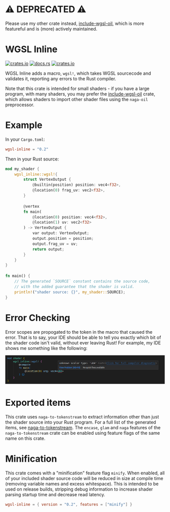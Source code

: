 # ⚠️ DEPRECATED ⚠️

Please use my other crate instead, [include-wgsl-oil](https://crates.io/crates/include-wgsl-oil), which is more featureful and is (more) actively maintained.

# WGSL Inline
[![crates.io](https://img.shields.io/crates/v/wgsl-inline.svg)](https://crates.io/crates/wgsl-inline)
[![docs.rs](https://img.shields.io/docsrs/wgsl-inline)](https://docs.rs/wgsl-inline/latest/wgsl_inline/)
[![crates.io](https://img.shields.io/crates/l/wgsl-inline.svg)](https://github.com/LucentFlux/wgsl-inline/blob/main/LICENSE)

WGSL Inline adds a macro, `wgsl!`, which takes WGSL sourcecode and validates it, reporting any errors to the Rust compiler. 

Note that this crate is intended for small shaders - if you have a large program, with many shaders, you may prefer the [include-wgsl-oil](https://crates.io/crates/include-wgsl-oil) crate, which allows shaders to import other shader files using the `naga-oil` preprocessor.

# Example

In your `Cargo.toml`:

```toml
wgsl-inline = "0.2"
```

Then in your Rust source:

```rust
mod my_shader {
    wgsl_inline::wgsl!{
        struct VertexOutput {
            @builtin(position) position: vec4<f32>,
            @location(0) frag_uv: vec2<f32>,
        }

        @vertex
        fn main(
            @location(0) position: vec4<f32>,
            @location(1) uv: vec2<f32>
        ) -> VertexOutput {
            var output: VertexOutput;
            output.position = position;
            output.frag_uv = uv;
            return output;
        }
    }
}

fn main() {
    // The generated `SOURCE` constant contains the source code,
    // with the added guarantee that the shader is valid.
    println!("shader source: {}", my_shader::SOURCE);
}
```

# Error Checking

Error scopes are propogated to the token in the macro that caused the error. That is to say, your IDE should be able to tell you exactly which bit of the shader code isn't valid, without ever leaving Rust! For example, my IDE shows me something like the following:

![Image of a WGSL compile error in an IDE](https://raw.githubusercontent.com/LucentFlux/wgsl-inline/main/docs/images/compile_error.png)

# Exported items

This crate uses `naga-to-tokenstream` to extract information other than just the shader source into your Rust program. For a full list of the generated items, 
see [naga-to-tokenstream](https://crates.io/crates/naga-to-tokenstream). The `encase`, `glam` and `naga` features of the `naga-to-tokenstream` crate can be enabled using feature flags of the same name on this crate.

# Minification

This crate comes with a "minification" feature flag `minify`. When enabled, all of your included shader source code will be reduced in size at compile time (removing variable names and excess whitespace). This is intended to be used on release builds, stripping debug information to increase shader parsing startup time and decrease read latency.

```toml
wgsl-inline = { version = "0.2", features = ["minify"] }
```
